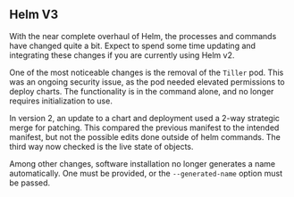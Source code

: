 ## Helm V3

With the near complete overhaul of Helm, the processes and commands have changed quite a bit. Expect to spend some time updating and integrating these changes if you are currently using Helm v2.

One of the most noticeable changes is the removal of the `Tiller` pod. This was an ongoing security issue, as the pod needed elevated permissions to deploy charts. The functionality is in the command alone, and no longer requires initialization to use.

In version 2, an update to a chart and deployment used a 2-way strategic merge for patching. This compared the previous manifest to the intended manifest, but not the possible edits done outside of helm commands. The third way now checked is the live state of objects.

Among other changes, software installation no longer generates a name automatically. One must be provided, or the `--generated-name` option must be passed.